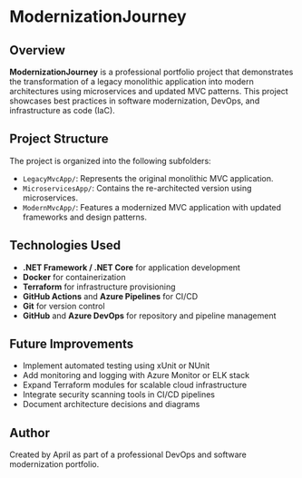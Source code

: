 # ModernizationJourney

## Overview

**ModernizationJourney** is a professional portfolio project that demonstrates the transformation of a legacy monolithic application into modern architectures using microservices and updated MVC patterns. This project showcases best practices in software modernization, DevOps, and infrastructure as code (IaC).

## Project Structure

The project is organized into the following subfolders:

- `LegacyMvcApp/`: Represents the original monolithic MVC application.
- `MicroservicesApp/`: Contains the re-architected version using microservices.
- `ModernMvcApp/`: Features a modernized MVC application with updated frameworks and design patterns.

## Technologies Used

- **.NET Framework / .NET Core** for application development
- **Docker** for containerization
- **Terraform** for infrastructure provisioning
- **GitHub Actions** and **Azure Pipelines** for CI/CD
- **Git** for version control
- **GitHub** and **Azure DevOps** for repository and pipeline management

## Future Improvements

- Implement automated testing using xUnit or NUnit
- Add monitoring and logging with Azure Monitor or ELK stack
- Expand Terraform modules for scalable cloud infrastructure
- Integrate security scanning tools in CI/CD pipelines
- Document architecture decisions and diagrams

## Author

Created by April as part of a professional DevOps and software modernization portfolio.


